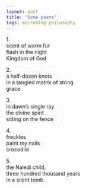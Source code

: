 ```yaml
---
layout: post
title: "Some poems"
tags: microblog philosophy
---
```

1.\
scent of warm fur\
flash in the night\
Kingdom of God

2.\
a half-dozen knots\
in a tangled matrix of string\
grace

3.\
in dawn’s single ray\
the divine spirit\
sitting on the fence

4.\
freckles\
paint my nails\
crocodile

5.\
the Naledi child,\
three hundred thousand years\
in a silent tomb.
